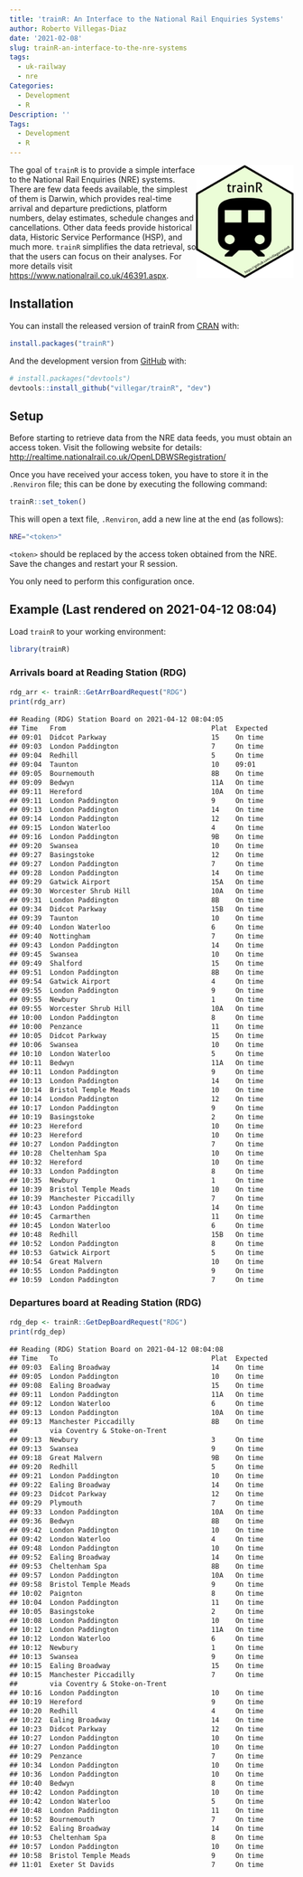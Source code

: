 ```yaml
---
title: 'trainR: An Interface to the National Rail Enquiries Systems'
author: Roberto Villegas-Diaz
date: '2021-02-08'
slug: trainR-an-interface-to-the-nre-systems
tags:
  - uk-railway
  - nre
Categories:
  - Development
  - R
Description: ''
Tags:
  - Development
  - R
---
```


<img src="https://raw.githubusercontent.com/villegar/trainR/main/inst/images/logo.png" alt="logo" align="right" height=200px/>

The goal of `trainR` is to provide a simple interface to the 
National Rail Enquiries (NRE) systems. There are few data feeds 
available, the simplest of them is Darwin, which provides real-time 
arrival and departure predictions, platform numbers, delay estimates, 
schedule changes and cancellations. Other data feeds provide historical 
data, Historic Service Performance (HSP), and much more. `trainR` 
simplifies the data retrieval, so that the users can focus on their 
analyses. For more details visit 
https://www.nationalrail.co.uk/46391.aspx.

## Installation

You can install the released version of trainR from [CRAN](https://CRAN.R-project.org) with:

``` r
install.packages("trainR")
```

And the development version from [GitHub](https://github.com/) with:

``` r
# install.packages("devtools")
devtools::install_github("villegar/trainR", "dev")
```

## Setup
Before starting to retrieve data from the NRE data feeds, you must obtain an access token. 
Visit the following website for details: http://realtime.nationalrail.co.uk/OpenLDBWSRegistration/

Once you have received your access token, you have to store it in the `.Renviron` file; this can be 
done by executing the following command:


```r
trainR::set_token()
```

This will open a text file, `.Renviron`, add a new line at the end (as follows):

```bash
NRE="<token>"
```

`<token>` should be replaced by the access token obtained from the NRE. Save the changes and restart 
your R session.

You only need to perform this configuration once.

## Example (Last rendered on 2021-04-12 08:04)

Load `trainR` to your working environment:

```r
library(trainR)
```

### Arrivals board at Reading Station (RDG)


```r
rdg_arr <- trainR::GetArrBoardRequest("RDG")
print(rdg_arr)
```

```
## Reading (RDG) Station Board on 2021-04-12 08:04:05
## Time   From                                    Plat  Expected
## 09:01  Didcot Parkway                          15    On time
## 09:03  London Paddington                       7     On time
## 09:04  Redhill                                 5     On time
## 09:04  Taunton                                 10    09:01
## 09:05  Bournemouth                             8B    On time
## 09:09  Bedwyn                                  11A   On time
## 09:11  Hereford                                10A   On time
## 09:11  London Paddington                       9     On time
## 09:13  London Paddington                       14    On time
## 09:14  London Paddington                       12    On time
## 09:15  London Waterloo                         4     On time
## 09:16  London Paddington                       9B    On time
## 09:20  Swansea                                 10    On time
## 09:27  Basingstoke                             12    On time
## 09:27  London Paddington                       7     On time
## 09:28  London Paddington                       14    On time
## 09:29  Gatwick Airport                         15A   On time
## 09:30  Worcester Shrub Hill                    10A   On time
## 09:31  London Paddington                       8B    On time
## 09:34  Didcot Parkway                          15B   On time
## 09:39  Taunton                                 10    On time
## 09:40  London Waterloo                         6     On time
## 09:40  Nottingham                              7     On time
## 09:43  London Paddington                       14    On time
## 09:45  Swansea                                 10    On time
## 09:49  Shalford                                15    On time
## 09:51  London Paddington                       8B    On time
## 09:54  Gatwick Airport                         4     On time
## 09:55  London Paddington                       9     On time
## 09:55  Newbury                                 1     On time
## 09:55  Worcester Shrub Hill                    10A   On time
## 10:00  London Paddington                       8     On time
## 10:00  Penzance                                11    On time
## 10:05  Didcot Parkway                          15    On time
## 10:06  Swansea                                 10    On time
## 10:10  London Waterloo                         5     On time
## 10:11  Bedwyn                                  11A   On time
## 10:11  London Paddington                       9     On time
## 10:13  London Paddington                       14    On time
## 10:14  Bristol Temple Meads                    10    On time
## 10:14  London Paddington                       12    On time
## 10:17  London Paddington                       9     On time
## 10:19  Basingstoke                             2     On time
## 10:23  Hereford                                10    On time
## 10:23  Hereford                                10    On time
## 10:27  London Paddington                       7     On time
## 10:28  Cheltenham Spa                          10    On time
## 10:32  Hereford                                10    On time
## 10:33  London Paddington                       8     On time
## 10:35  Newbury                                 1     On time
## 10:39  Bristol Temple Meads                    10    On time
## 10:39  Manchester Piccadilly                   7     On time
## 10:43  London Paddington                       14    On time
## 10:45  Carmarthen                              11    On time
## 10:45  London Waterloo                         6     On time
## 10:48  Redhill                                 15B   On time
## 10:52  London Paddington                       8     On time
## 10:53  Gatwick Airport                         5     On time
## 10:54  Great Malvern                           10    On time
## 10:55  London Paddington                       9     On time
## 10:59  London Paddington                       7     On time
```

### Departures board at Reading Station (RDG)


```r
rdg_dep <- trainR::GetDepBoardRequest("RDG")
print(rdg_dep)
```

```
## Reading (RDG) Station Board on 2021-04-12 08:04:08
## Time   To                                      Plat  Expected
## 09:03  Ealing Broadway                         14    On time
## 09:05  London Paddington                       10    On time
## 09:08  Ealing Broadway                         15    On time
## 09:11  London Paddington                       11A   On time
## 09:12  London Waterloo                         6     On time
## 09:13  London Paddington                       10A   On time
## 09:13  Manchester Piccadilly                   8B    On time
##        via Coventry & Stoke-on-Trent           
## 09:13  Newbury                                 3     On time
## 09:13  Swansea                                 9     On time
## 09:18  Great Malvern                           9B    On time
## 09:20  Redhill                                 5     On time
## 09:21  London Paddington                       10    On time
## 09:22  Ealing Broadway                         14    On time
## 09:23  Didcot Parkway                          12    On time
## 09:29  Plymouth                                7     On time
## 09:33  London Paddington                       10A   On time
## 09:36  Bedwyn                                  8B    On time
## 09:42  London Paddington                       10    On time
## 09:42  London Waterloo                         4     On time
## 09:48  London Paddington                       10    On time
## 09:52  Ealing Broadway                         14    On time
## 09:53  Cheltenham Spa                          8B    On time
## 09:57  London Paddington                       10A   On time
## 09:58  Bristol Temple Meads                    9     On time
## 10:02  Paignton                                8     On time
## 10:04  London Paddington                       11    On time
## 10:05  Basingstoke                             2     On time
## 10:08  London Paddington                       10    On time
## 10:12  London Paddington                       11A   On time
## 10:12  London Waterloo                         6     On time
## 10:12  Newbury                                 1     On time
## 10:13  Swansea                                 9     On time
## 10:15  Ealing Broadway                         15    On time
## 10:15  Manchester Piccadilly                   7     On time
##        via Coventry & Stoke-on-Trent           
## 10:16  London Paddington                       10    On time
## 10:19  Hereford                                9     On time
## 10:20  Redhill                                 4     On time
## 10:22  Ealing Broadway                         14    On time
## 10:23  Didcot Parkway                          12    On time
## 10:27  London Paddington                       10    On time
## 10:27  London Paddington                       10    On time
## 10:29  Penzance                                7     On time
## 10:34  London Paddington                       10    On time
## 10:36  London Paddington                       10    On time
## 10:40  Bedwyn                                  8     On time
## 10:42  London Paddington                       10    On time
## 10:42  London Waterloo                         5     On time
## 10:48  London Paddington                       11    On time
## 10:52  Bournemouth                             7     On time
## 10:52  Ealing Broadway                         14    On time
## 10:53  Cheltenham Spa                          8     On time
## 10:57  London Paddington                       10    On time
## 10:58  Bristol Temple Meads                    9     On time
## 11:01  Exeter St Davids                        7     On time
```
